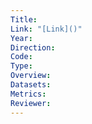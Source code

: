 ```yaml
---
Title: 
Link: "[Link]()"
Year: 
Direction: 
Code: 
Type: 
Overview: 
Datasets: 
Metrics: 
Reviewer:
---
```

